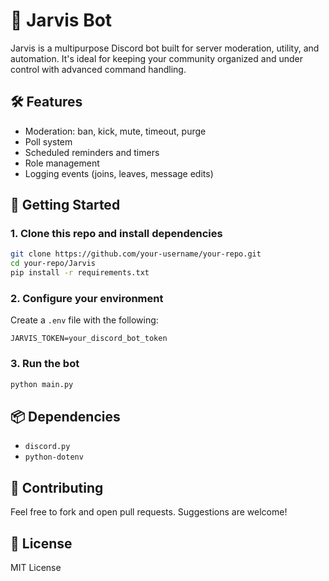 # 🧠 Jarvis Bot

Jarvis is a multipurpose Discord bot built for server moderation, utility, and automation. It's ideal for keeping your community organized and under control with advanced command handling.

## 🛠 Features

- Moderation: ban, kick, mute, timeout, purge
- Poll system
- Scheduled reminders and timers
- Role management
- Logging events (joins, leaves, message edits)

## 🚀 Getting Started

### 1. Clone this repo and install dependencies

```bash
git clone https://github.com/your-username/your-repo.git
cd your-repo/Jarvis
pip install -r requirements.txt
```

### 2. Configure your environment

Create a `.env` file with the following:

```env
JARVIS_TOKEN=your_discord_bot_token
```

### 3. Run the bot

```bash
python main.py
```

## 📦 Dependencies

- `discord.py`
- `python-dotenv`

## 🤝 Contributing

Feel free to fork and open pull requests. Suggestions are welcome!

## 📄 License

MIT License